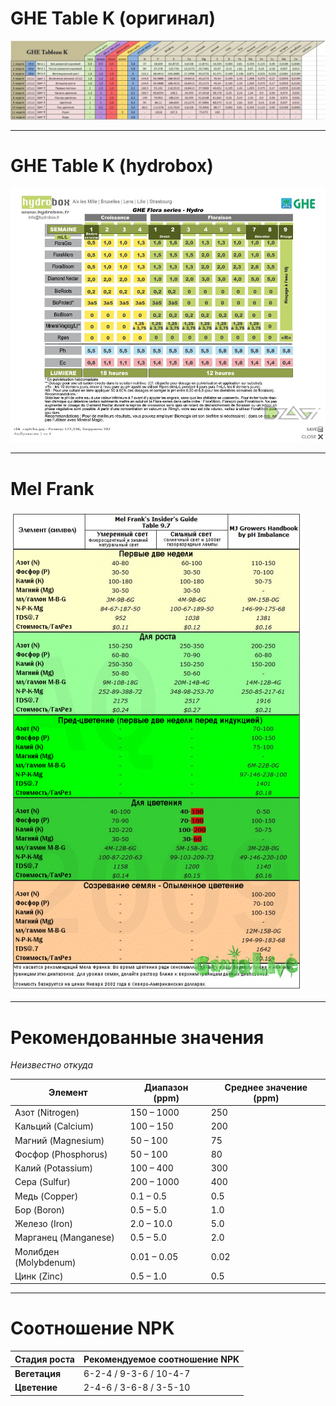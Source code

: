 # GHE Table K (оригинал)
![](Пси/Трава/Питание/_attach/GHE%20Table%20K.jpeg)

---

# GHE Table K (hydrobox)
![](Пси/Трава/Питание/_attach/GHE%20Table%20K%20(hydrobox).png)

---

# Mel Frank
 ![](Пси/Трава/Питание/_attach/MelFrank.png)

---

# Рекомендованные значения
*Неизвестно откуда*

| Элемент | Диапазон (ppm) | Среднее значение (ppm) |
|----------------|------------------|-------------------------|
| Азот (Nitrogen)| 150 – 1000| 250|
| Кальций (Calcium)| 100 – 150| 200|
| Магний (Magnesium)| 50 – 100| 75|
| Фосфор (Phosphorus)| 50 – 100| 80|
| Калий (Potassium)| 100 – 400| 300|
| Сера (Sulfur)| 200 – 1000| 400|
| Медь (Copper)| 0.1 – 0.5| 0.5|
| Бор (Boron)| 0.5 – 5.0| 1.0|
| Железо (Iron)| 2.0 – 10.0| 5.0|
| Марганец (Manganese)| 0.5 – 5.0| 2.0|
| Молибден (Molybdenum)| 0.01 – 0.05| 0.02|
| Цинк (Zinc)| 0.5 – 1.0| 0.5|

---

# Соотношение NPK
| Стадия роста  | Рекомендуемое соотношение NPK |
| ------------- | ----------------------------- |
| **Вегетация** | 6-2-4 / 9-3-6 / 10-4-7        |
| **Цветение**  | 2-4-6 / 3-6-8 / 3-5-10        |

